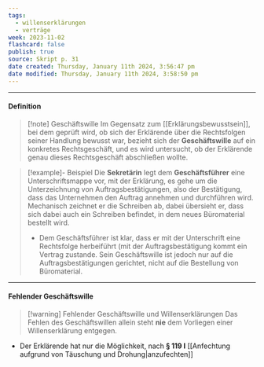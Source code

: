 ```yaml
---
tags:
  - willenserklärungen
  - verträge
week: 2023-11-02
flashcard: false
publish: true
source: Skript p. 31
date created: Thursday, January 11th 2024, 3:56:47 pm
date modified: Thursday, January 11th 2024, 3:58:50 pm
---
```

***
#### Definition

> [!note] Geschäftswille
> Im Gegensatz zum [[Erklärungsbewusstsein]], bei dem geprüft wird, ob sich der Erklärende über die Rechtsfolgen seiner Handlung bewusst war, bezieht sich der **Geschäftswille** auf ein konkretes Rechtsgeschäft, und es wird untersucht, ob der Erklärende genau dieses Rechtsgeschäft abschließen wollte.

> [!example]- Beispiel 
> Die **Sekretärin** legt dem **Geschäftsführer** eine Unterschriftsmappe vor, mit der Erklärung, es gehe um die Unterzeichnung von Auftragsbestätigungen, also der Bestätigung, dass das Unternehmen den Auftrag annehmen und durchführen wird. Mechanisch zeichnet er die Schreiben ab, dabei übersieht er, dass sich dabei auch ein Schreiben befindet, in dem neues Büromaterial bestellt wird. 
> 
> - Dem Geschäftsführer ist klar, dass er mit der Unterschrift eine Rechtsfolge herbeiführt (mit der Auftragsbestätigung kommt ein Vertrag zustande. Sein Geschäftswille ist jedoch nur auf die Auftragsbestätigungen gerichtet, nicht auf die Bestellung von Büromaterial.

***
#### Fehlender Geschäftswille

> [!warning] Fehlender Geschäftswille und Willenserklärungen 
> Das Fehlen des Geschäftswillen allein steht **nie** dem Vorliegen einer Willenserklärung entgegen.

- Der Erklärende hat nur die Möglichkeit, nach **§ 119 I** [[Anfechtung aufgrund von Täuschung und Drohung|anzufechten]]
